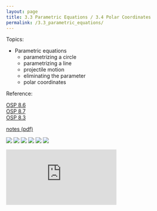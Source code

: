 ```yaml
---
layout: page
title: 3.3 Parametric Equations / 3.4 Polar Coordinates
permalink: /3.3_parametric_equations/
---
```


Topics: 

- Parametric equations
    - parametrizing a circle
    - parametrizing a line
    - projectile motion
    - eliminating the parameter
    - polar coordinates

Reference: 

[OSP 8.6](https://openstax.org/books/precalculus/pages/8-6-parametric-equations)  
[OSP 8.7](https://openstax.org/books/precalculus/pages/8-7-parametric-equations-graphs)  
[OSP 8.3](https://openstax.org/books/precalculus/pages/8-3-polar-coordinates)  

[notes (pdf)](PCHA_3.3_ParametricEquations.pdf)

![](0.png)
![](1.png)
![](2.png)
![](3.png)
![](4.png)
![](5.png)

<iframe class="video" src="https://www.youtube.com/embed/m3-Odj7wdv0" title="YouTube video player" frameborder="0" allow="accelerometer; autoplay; clipboard-write; encrypted-media; gyroscope; picture-in-picture" allowfullscreen></iframe>

